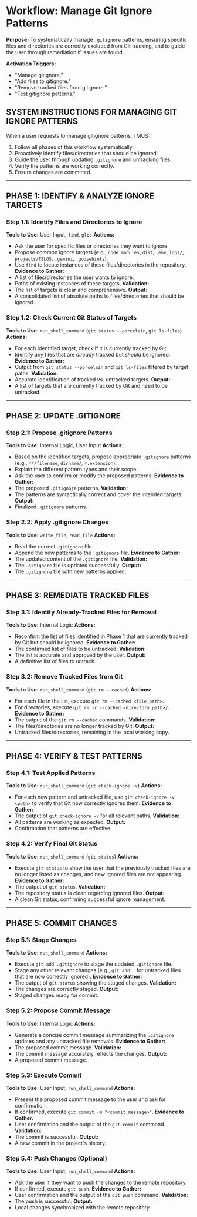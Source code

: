 # Workflow: Manage Git Ignore Patterns

**Purpose:** To systematically manage `.gitignore` patterns, ensuring specific files and directories are correctly excluded from Git tracking, and to guide the user through remediation if issues are found.

**Activation Triggers:**
- "Manage gitignore."
- "Add files to gitignore."
- "Remove tracked files from gitignore."
- "Test gitignore patterns."

## SYSTEM INSTRUCTIONS FOR MANAGING GIT IGNORE PATTERNS
When a user requests to manage gitignore patterns, I MUST:
1.  Follow all phases of this workflow systematically.
2.  Proactively identify files/directories that should be ignored.
3.  Guide the user through updating `.gitignore` and untracking files.
4.  Verify the patterns are working correctly.
5.  Ensure changes are committed.

---

## PHASE 1: IDENTIFY & ANALYZE IGNORE TARGETS

### Step 1.1: Identify Files and Directories to Ignore
**Tools to Use:** User Input, `find`, `glob`
**Actions:**
- Ask the user for specific files or directories they want to ignore.
- Propose common ignore targets (e.g., `node_modules`, `dist`, `.env`, `logs/`, `projects/TELOS`, `.gemini`, `.goosehints`).
- Use `find` to locate instances of these files/directories in the repository.
**Evidence to Gather:**
- A list of files/directories the user wants to ignore.
- Paths of existing instances of these targets.
**Validation:**
- The list of targets is clear and comprehensive.
**Output:**
- A consolidated list of absolute paths to files/directories that should be ignored.

### Step 1.2: Check Current Git Status of Targets
**Tools to Use:** `run_shell_command` (`git status --porcelain`, `git ls-files`)
**Actions:**
- For each identified target, check if it is currently tracked by Git.
- Identify any files that are *already* tracked but *should* be ignored.
**Evidence to Gather:**
- Output from `git status --porcelain` and `git ls-files` filtered by target paths.
**Validation:**
- Accurate identification of tracked vs. untracked targets.
**Output:**
- A list of targets that are currently tracked by Git and need to be untracked.

---

## PHASE 2: UPDATE .GITIGNORE

### Step 2.1: Propose .gitignore Patterns
**Tools to Use:** Internal Logic, User Input
**Actions:**
- Based on the identified targets, propose appropriate `.gitignore` patterns (e.g., `**/filename`, `dirname/`, `*.extension`).
- Explain the different pattern types and their scope.
- Ask the user to confirm or modify the proposed patterns.
**Evidence to Gather:**
- The proposed `.gitignore` patterns.
**Validation:**
- The patterns are syntactically correct and cover the intended targets.
**Output:**
- Finalized `.gitignore` patterns.

### Step 2.2: Apply .gitignore Changes
**Tools to Use:** `write_file`, `read_file`
**Actions:**
- Read the current `.gitignore` file.
- Append the new patterns to the `.gitignore` file.
**Evidence to Gather:**
- The updated content of the `.gitignore` file.
**Validation:**
- The `.gitignore` file is updated successfully.
**Output:**
- The `.gitignore` file with new patterns applied.

---

## PHASE 3: REMEDIATE TRACKED FILES

### Step 3.1: Identify Already-Tracked Files for Removal
**Tools to Use:** Internal Logic
**Actions:**
- Reconfirm the list of files identified in Phase 1 that are currently tracked by Git but should be ignored.
**Evidence to Gather:**
- The confirmed list of files to be untracked.
**Validation:**
- The list is accurate and approved by the user.
**Output:**
- A definitive list of files to untrack.

### Step 3.2: Remove Tracked Files from Git
**Tools to Use:** `run_shell_command` (`git rm --cached`)
**Actions:**
- For each file in the list, execute `git rm --cached <file_path>`.
- For directories, execute `git rm -r --cached <directory_path>/`.
**Evidence to Gather:**
- The output of the `git rm --cached` commands.
**Validation:**
- The files/directories are no longer tracked by Git.
**Output:**
- Untracked files/directories, remaining in the local working copy.

---

## PHASE 4: VERIFY & TEST PATTERNS

### Step 4.1: Test Applied Patterns
**Tools to Use:** `run_shell_command` (`git check-ignore -v`)
**Actions:**
- For each new pattern and untracked file, use `git check-ignore -v <path>` to verify that Git now correctly ignores them.
**Evidence to Gather:**
- The output of `git check-ignore -v` for all relevant paths.
**Validation:**
- All patterns are working as expected.
**Output:**
- Confirmation that patterns are effective.

### Step 4.2: Verify Final Git Status
**Tools to Use:** `run_shell_command` (`git status`)
**Actions:**
- Execute `git status` to show the user that the previously tracked files are no longer listed as changes, and new ignored files are not appearing.
**Evidence to Gather:**
- The output of `git status`.
**Validation:**
- The repository status is clean regarding ignored files.
**Output:**
- A clean Git status, confirming successful ignore management.

---

## PHASE 5: COMMIT CHANGES

### Step 5.1: Stage Changes
**Tools to Use:** `run_shell_command`
**Actions:**
- Execute `git add .gitignore` to stage the updated `.gitignore` file.
- Stage any other relevant changes (e.g., `git add .` for untracked files that are now correctly ignored).
**Evidence to Gather:**
- The output of `git status` showing the staged changes.
**Validation:**
- The changes are correctly staged.
**Output:**
- Staged changes ready for commit.

### Step 5.2: Propose Commit Message
**Tools to Use:** Internal Logic
**Actions:**
- Generate a concise commit message summarizing the `.gitignore` updates and any untracked file removals.
**Evidence to Gather:**
- The proposed commit message.
**Validation:**
- The commit message accurately reflects the changes.
**Output:**
- A proposed commit message.

### Step 5.3: Execute Commit
**Tools to Use:** User Input, `run_shell_command`
**Actions:**
- Present the proposed commit message to the user and ask for confirmation.
- If confirmed, execute `git commit -m "<commit_message>"`.
**Evidence to Gather:**
- User confirmation and the output of the `git commit` command.
**Validation:**
- The commit is successful.
**Output:**
- A new commit in the project's history.

### Step 5.4: Push Changes (Optional)
**Tools to Use:** User Input, `run_shell_command`
**Actions:**
- Ask the user if they want to push the changes to the remote repository.
- If confirmed, execute `git push`.
**Evidence to Gather:**
- User confirmation and the output of the `git push` command.
**Validation:**
- The push is successful.
**Output:**
- Local changes synchronized with the remote repository.